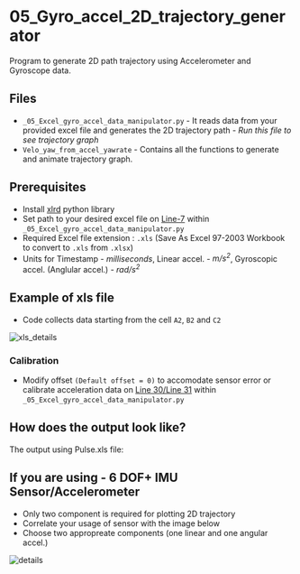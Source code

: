 # 05_Gyro_accel_2D_trajectory_generator
Program to generate 2D path trajectory using Accelerometer and Gyroscope data.

## Files
- `_05_Excel_gyro_accel_data_manipulator.py` - It reads data from your provided excel file and generates the 2D trajectory path - *Run this file to see trajectory graph*
- `Velo_yaw_from_accel_yawrate` - Contains all the functions to generate and animate trajectory graph.

## Prerequisites
- Install [xlrd](https://pypi.org/project/xlrd/) python library
- Set path to your desired excel file on [Line-7](https://github.com/CPaladiya/05_Gyro_accel_2D_trajectory_generator/blob/de149134f0a75f889b87a045ae6b956c389257aa/_05_Excel_gyro_accel_data_manipulator.py#L7) within `_05_Excel_gyro_accel_data_manipulator.py`
- Required Excel file extension : `.xls` (Save As Excel 97-2003 Workbook to convert to `.xls` from `.xlsx`)
- Units for Timestamp - *milliseconds*, Linear accel. - *m/s<sup>2*, Gyroscopic accel. (Anglular accel.) - *rad/s<sup>2*

## Example of xls file
- Code collects data starting from the cell `A2`, `B2` and `C2`

![xls_details](https://user-images.githubusercontent.com/74514429/104867531-119fd100-590f-11eb-8eaf-4bd419284b7a.png)

### Calibration
- Modify offset `(Default offset = 0)` to accomodate sensor error or calibrate acceleration data on [Line 30/Line 31](https://github.com/CPaladiya/05_Gyro_accel_2D_trajectory_generator/blob/de149134f0a75f889b87a045ae6b956c389257aa/_05_Excel_gyro_accel_data_manipulator.py#L30-L31) within `_05_Excel_gyro_accel_data_manipulator.py`

## How does the output look like?
The output using Pulse.xls file:


## If you are using - 6 DOF+ IMU Sensor/Accelerometer
- Only two component is required for plotting 2D trajectory
- Correlate your usage of sensor with the image below
- Choose two appropreate components (one linear and one angular accel.)

![details](https://user-images.githubusercontent.com/74514429/104868378-2e3d0880-5911-11eb-9e35-123900ffe457.png)

